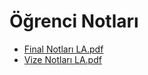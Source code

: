 # Öğrenci Notları

<!--Index-->

- [Final Notları LA.pdf](https://github.com//yedhrab/IstanbulUniversity-CE/raw/master/1.%20S%C4%B1n%C4%B1f%202.%20D%C3%B6nem%20Notlar%C4%B1/Linear%20Algebra/%C3%96%C4%9Frenci%20Notlar%C4%B1/Final%20Notlar%C4%B1%20LA.pdf)
- [Vize Notları LA.pdf](https://github.com//yedhrab/IstanbulUniversity-CE/raw/master/1.%20S%C4%B1n%C4%B1f%202.%20D%C3%B6nem%20Notlar%C4%B1/Linear%20Algebra/%C3%96%C4%9Frenci%20Notlar%C4%B1/Vize%20Notlar%C4%B1%20LA.pdf)

<!--Index-->
